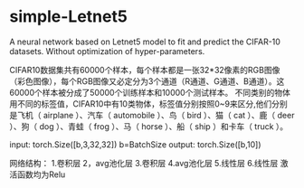 # simple-Letnet5
A neural network based on Letnet5 model to fit and predict the CIFAR-10 datasets.
Without optimization of hyper-parameters.

CIFAR10数据集共有60000个样本，每个样本都是一张32*32像素的RGB图像（彩色图像），每个RGB图像又必定分为3个通道（R通道、G通道、B通道）。这60000个样本被分成了50000个训练样本和10000个测试样本。
不同类别的物体用不同的标签值，CIFAR10中有10类物体，标签值分别按照0~9来区分,他们分别是飞机（ airplane ）、汽车（ automobile ）、鸟（ bird ）、猫（ cat ）、鹿（ deer ）、狗（ dog ）、青蛙（ frog ）、马（ horse ）、船（ ship ）和卡车（ truck ）。

input: torch.Size([b,3,32,32]) b=BatchSize
output: torch.Size([b,10])

网络结构：
1.卷积层
2，avg池化层
3.卷积层
4.avg池化层
5.线性层
6.线性层
激活函数均为Relu




